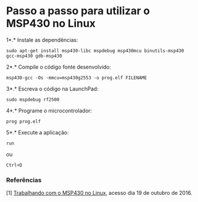 # Passo a passo para utilizar o MSP430 no Linux

1*.* Instale as dependências:
``` Shell
sudo apt-get install msp430-libc mspdebug msp430mcu binutils-msp430 gcc-msp430 gdb-msp430
```

2*.* Compile o código fonte desenvolvido:
``` Shell
msp430-gcc -Os -mmcu=msp430g2553 -o prog.elf FILENAME
```

3*.* Escreva o código na LaunchPad:
``` Shell
sudo mspdebug rf2500
```

4*.* Programe o microcontrolador:
``` Shell
prog prog.elf
```

5*.* Execute a aplicação:
``` Shell
run
```
ou
``` Shell
Ctrl+D
```

### Referências
[1] [Trabalhando com o MSP430 no Linux](http://sergioprado.org/trabalhando-com-o-msp430-no-linux/), acesso dia 19 de outubro de 2016.
